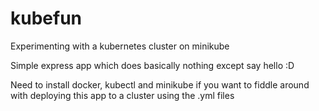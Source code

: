 # kubefun
Experimenting with a kubernetes cluster on minikube

Simple express app which does basically nothing except say hello :D

Need to install docker, kubectl and minikube if you want to fiddle around with deploying this app to a cluster using the .yml files
